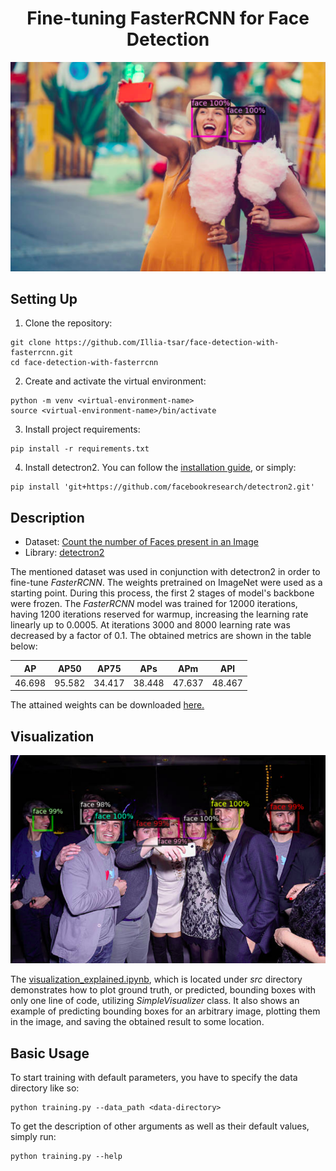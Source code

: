 <h1 align="center">Fine-tuning FasterRCNN for Face Detection</h1>
<p align="center">
    <img src="gfx/main.png">
</p>

## Setting Up
1. Clone the repository:
```
git clone https://github.com/Illia-tsar/face-detection-with-fasterrcnn.git
cd face-detection-with-fasterrcnn
```
2. Create and activate the virtual environment:
```
python -m venv <virtual-environment-name>
source <virtual-environment-name>/bin/activate
```
3. Install project requirements:
```
pip install -r requirements.txt
```
4. Install detectron2. You can follow the [installation guide](https://detectron2.readthedocs.io/en/latest/tutorials/install.html), 
or simply:
```
pip install 'git+https://github.com/facebookresearch/detectron2.git'
```

## Description
* Dataset: [Count the number of Faces present in an Image](https://www.kaggle.com/datasets/vin1234/count-the-number-of-faces-present-in-an-image?select=test.csv)
* Library: [detectron2](https://detectron2.readthedocs.io/en/latest/)

The mentioned dataset was used in conjunction with detectron2 in order to fine-tune *FasterRCNN*. The weights pretrained 
on ImageNet were used as a starting point. During this process, the first 2 stages of model's backbone were frozen. 
The *FasterRCNN* model was trained for 12000 iterations, having 1200 iterations reserved for warmup, increasing the 
learning rate linearly up to 0.0005. At iterations 3000 and 8000 learning rate was decreased by a factor of 0.1. 
The obtained metrics are shown in the table below:

|   AP   |  AP50  |  AP75  |  APs   |  APm   |  APl   |
|:------:|:------:|:------:|:------:|:------:|:------:|
| 46.698 | 95.582 | 34.417 | 38.448 | 47.637 | 48.467 |

The attained weights can be downloaded [here.](https://drive.google.com/file/d/1kgNhdHzCHEA2Ba65iT711BhZoDAOfnL3/view?usp=share_link)

## Visualization
<p align="center">
    <img src="gfx/ex.png">
</p>

The [visualization_explained.ipynb](src/visualization_explained.ipynb), which is located under *src* directory demonstrates how to plot ground truth, or predicted, 
bounding boxes with only one line of code, utilizing *SimpleVisualizer* class. It also shows an example of predicting 
bounding boxes for an arbitrary image, plotting them in the image, and saving the obtained result to some location.

## Basic Usage

To start training with default parameters, you have to specify the data directory like so:
```
python training.py --data_path <data-directory>
```
To get the description of other arguments as well as their default values, simply run:
```
python training.py --help
```
